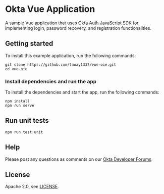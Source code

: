 # Okta Vue Application

A sample Vue application that uses [Okta Auth JavaScript SDK](https://github.com/okta/okta-auth-js) for implementing login, password recovery, and registration functionalities.

## Getting started

To install this example application, run the following commands:

```
git clone https://github.com/tanay1337/vue-oie.git
cd vue-oie
```

### Install dependencies and run the app

To install the dependencies and start the app, run the following commands:

```
npm install
npm run serve
```

## Run unit tests

```
npm run test:unit
```

## Help

Please post any questions as comments on our [Okta Developer Forums](https://devforum.okta.com/).


## License

Apache 2.0, see [LICENSE](LICENSE).
